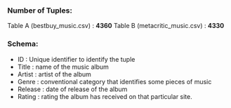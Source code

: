 ### Number of Tuples:
Table A (bestbuy_music.csv) : <b>4360</b>
Table B (metacritic_music.csv) : <b>4330</b>
### Schema: 
- ID : Unique identifier to identify the tuple
- Title : name of the music album
- Artist : artist of the album
- Genre : conventional category that identifies some pieces of music
- Release : date of release of the album
- Rating : rating the album has received on that particular site.
